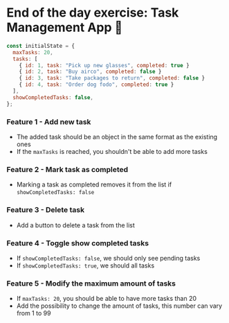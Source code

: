 # End of the day exercise: Task Management App 📝

```js
const initialState = {
  maxTasks: 20,
  tasks: [
    { id: 1, task: "Pick up new glasses", completed: true }
    { id: 2, task: "Buy airco", completed: false }
    { id: 3, task: "Take packages to return", completed: false }
    { id: 4, task: "Order dog fodo", completed: true }
  ],
  showCompletedTasks: false,
};
```

### Feature 1 - Add new task

- The added task should be an object in the same format as the existing ones
- If the `maxTasks` is reached, you shouldn't be able to add more tasks

### Feature 2 - Mark task as completed

- Marking a task as completed removes it from the list if `showCompletedTasks: false`

### Feature 3 - Delete task

- Add a button to delete a task from the list

### Feature 4 - Toggle show completed tasks

- If `showCompletedTasks: false`, we should only see pending tasks
- If `showCompletedTasks: true`, we should all tasks

### Feature 5 - Modify the maximum amount of tasks

- If `maxTasks: 20`, you should be able to have more tasks than 20
- Add the possibility to change the amount of tasks, this number can vary from 1 to 99
